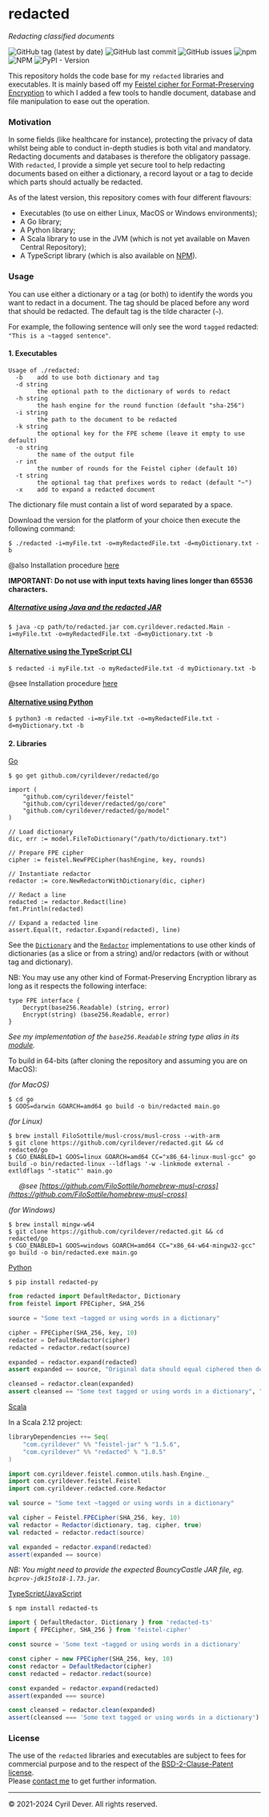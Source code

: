 # redacted
_Redacting classified documents_

![GitHub tag (latest by date)](https://img.shields.io/github/v/tag/cyrildever/redacted)
![GitHub last commit](https://img.shields.io/github/last-commit/cyrildever/redacted)
![GitHub issues](https://img.shields.io/github/issues/cyrildever/redacted)
![npm](https://img.shields.io/npm/dw/redacted-ts)
![NPM](https://img.shields.io/npm/l/redacted-ts)
![PyPI - Version](https://img.shields.io/pypi/pyversion/redacted-py)

This repository holds the code base for my `redacted` libraries and executables.
It is mainly based off my [Feistel cipher for Format-Preserving Encryption](https://github.com/cyrildever/feistel) to which I added a few tools to handle document, database and file manipulation to ease out the operation.

### Motivation

In some fields (like healthcare for instance), protecting the privacy of data whilst being able to conduct in-depth studies is both vital and mandatory. Redacting documents and databases is therefore the obligatory passage.
With `redacted`, I provide a simple yet secure tool to help redacting documents based on either a dictionary, a record layout or a tag to decide which parts should actually be redacted.

As of the latest version, this repository comes with four different flavours:
* Executables (to use on either Linux, MacOS or Windows environments);
* A Go library;
* A Python library;
* A Scala library to use in the JVM (which is not yet available on Maven Central Repository);
* A TypeScript library (which is also available on [NPM](https://www.npmjs.com/package/redacted-ts)).


### Usage

You can use either a dictionary or a tag (or both) to identify the words you want to redact in a document.
The tag should be placed before any word that should be redacted. The default tag is the tilde character (`~`).

For example, the following sentence will only see the word `tagged` redacted: `"This is a ~tagged sentence"`.

#### 1. Executables

```
Usage of ./redacted:
  -b    add to use both dictionary and tag
  -d string
        the optional path to the dictionary of words to redact
  -h string
        the hash engine for the round function (default "sha-256")
  -i string
        the path to the document to be redacted
  -k string
        the optional key for the FPE scheme (leave it empty to use default)
  -o string
        the name of the output file
  -r int
        the number of rounds for the Feistel cipher (default 10)
  -t string
        the optional tag that prefixes words to redact (default "~")
  -x    add to expand a redacted document
```
The dictionary file must contain a list of word separated by a space.

Download the version for the platform of your choice then execute the following command:
```console
$ ./redacted -i=myFile.txt -o=myRedactedFile.txt -d=myDictionary.txt -b
```

@also Installation procedure [here](go/INSTALL.md)

__IMPORTANT: Do not use with input texts having lines longer than 65536 characters.__

##### <u>Alternative using Java and the redacted JAR</u>

```console
$ java -cp path/to/redacted.jar com.cyrildever.redacted.Main -i=myFile.txt -o=myRedactedFile.txt -d=myDictionary.txt -b
```

#### <u>Alternative using the TypeScript CLI</u>

```console
$ redacted -i myFile.txt -o myRedactedFile.txt -d myDictionary.txt -b
```

@see Installation procedure [here](ts/cli/README.md)


#### <u>Alternative using Python</u>

```console
$ python3 -m redacted -i=myFile.txt -o=myRedactedFile.txt -d=myDictionary.txt -b
```

#### 2. Libraries

<u>Go</u>

```console
$ go get github.com/cyrildever/redacted/go
```

```golang
import (
    "github.com/cyrildever/feistel"
    "github.com/cyrildever/redacted/go/core"
    "github.com/cyrildever/redacted/go/model"
)

// Load dictionary
dic, err := model.FileToDictionary("/path/to/dictionary.txt")

// Prepare FPE cipher
cipher := feistel.NewFPECipher(hashEngine, key, rounds)

// Instantiate redactor
redactor := core.NewRedactorWithDictionary(dic, cipher)

// Redact a line
redacted := redactor.Redact(line)
fmt.Println(redacted)

// Expand a redacted line
assert.Equal(t, redactor.Expand(redacted), line)
```
See the [`Dictionary`](model/dictionary.go) and the [`Redactor`](core/redactor.go) implementations to use other kinds of dictionaries (as a slice or from a string) and/or redactors (with or without tag and dictionary).

NB: You may use any other kind of Format-Preserving Encryption library as long as it respects the following interface:
```golang
type FPE interface {
    Decrypt(base256.Readable) (string, error)
    Encrypt(string) (base256.Readable, error)
}
```
_See my implementation of the `base256.Readable` string type alias in its [module](https://github.com/cyrildever/feistel/common/utils/base256)._

To build in 64-bits (after cloning the repository and assuming you are on MacOS):

_(for MacOS)_
```console
$ cd go
$ GOOS=darwin GOARCH=amd64 go build -o bin/redacted main.go
```

_(for Linux)_
```console
$ brew install FiloSottile/musl-cross/musl-cross --with-arm
$ git clone https://github.com/cyrildever/redacted.git && cd redacted/go
$ CGO_ENABLED=1 GOOS=linux GOARCH=amd64 CC="x86_64-linux-musl-gcc" go build -o bin/redacted-linux --ldflags '-w -linkmode external -extldflags "-static"' main.go
```
&ensp;&ensp;&ensp;_@see [https://github.com/FiloSottile/homebrew-musl-cross](https://github.com/FiloSottile/homebrew-musl-cross)_

_(for Windows)_
```console
$ brew install mingw-w64
$ git clone https://github.com/cyrildever/redacted.git && cd redacted/go
$ CGO_ENABLED=1 GOOS=windows GOARCH=amd64 CC="x86_64-w64-mingw32-gcc" go build -o bin/redacted.exe main.go
```

<u>Python</u>

```console
$ pip install redacted-py
```

```python
from redacted import DefaultRedactor, Dictionary
from feistel import FPECipher, SHA_256

source = "Some text ~tagged or using words in a dictionary"

cipher = FPECipher(SHA_256, key, 10)
redactor = DefaultRedactor(cipher)
redacted = redactor.redact(source)

expanded = redactor.expand(redacted)
assert expanded == source, "Original data should equal ciphered then deciphered data"

cleansed = redactor.clean(expanded)
assert cleansed == "Some text tagged or using words in a dictionary", "Cleaning should remove any tag mark"
```


<u>Scala</u>

In a Scala 2.12 project:
```sbt
libraryDependencies ++= Seq(
    "com.cyrildever" %% "feistel-jar" % "1.5.6",
    "com.cyrildever" %% "redacted" % "1.0.5"
)
```

```scala
import com.cyrildever.feistel.common.utils.hash.Engine._
import com.cyrildever.feistel.Feistel
import com.cyrildever.redacted.core.Redactor

val source = "Some text ~tagged or using words in a dictionary"

val cipher = Feistel.FPECipher(SHA_256, key, 10)
val redactor = Redactor(dictionary, tag, cipher, true)
val redacted = redactor.redact(source)

val expanded = redactor.expand(redacted)
assert(expanded == source)
```

_NB: You might need to provide the expected BouncyCastle JAR file, eg. `bcprov-jdk15to18-1.73.jar`._


<u>TypeScript/JavaScript</u>

```console
$ npm install redacted-ts
```

```typescript
import { DefaultRedactor, Dictionary } from 'redacted-ts'
import { FPECipher, SHA_256 } from 'feistel-cipher'

const source = 'Some text ~tagged or using words in a dictionary'

const cipher = new FPECipher(SHA_256, key, 10)
const redactor = DefaultRedactor(cipher)
const redacted = redactor.redact(source)

const expanded = redactor.expand(redacted)
assert(expanded === source)

const cleansed = redactor.clean(expanded)
assert(cleansed === 'Some text tagged or using words in a dictionary')
```

### License

The use of the `redacted` libraries and executables are subject to fees for commercial purpose and to the respect of the [BSD-2-Clause-Patent license](LICENSE). \
Please [contact me](mailto:cdever@pep-s.com) to get further information.


<hr />
&copy; 2021-2024 Cyril Dever. All rights reserved.